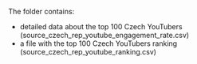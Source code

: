 The folder contains:
- detailed data about the top 100 Czech YouTubers (source_czech_rep_youtube_engagement_rate.csv)
- a file with the top 100 Czech YouTubers ranking (source_czech_rep_youtube_ranking.csv)
